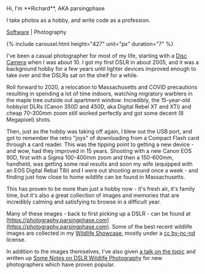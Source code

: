---
---
<link rel="stylesheet" href="https://use.fontawesome.com/releases/v5.8.2/css/all.css" integrity="sha384-oS3vJWv+0UjzBfQzYUhtDYW+Pj2yciDJxpsK1OYPAYjqT085Qq/1cq5FLXAZQ7Ay" crossorigin="anonymous">
<script src="https://cdn.jsdelivr.net/npm/@splidejs/splide@latest/dist/js/splide.min.js"></script>
<link rel="stylesheet" href="https://cdn.jsdelivr.net/npm/@splidejs/splide@latest/dist/css/splide.min.css">
Hi, I'm **Richard**, AKA parsingphase

I take photos as a hobby, and write code as a profession.

<p class="nav"><a href="/"> <i class="fas fa-laptop-code"></i> Software</a> | <i class="fas fa-camera"></i> Photography</p>

{% include carousel.html height="427" unit="px" duration="7" %}

I've been a casual photographer for most of my life, starting with a [Disc Camera](https://clickamericana.com/media/photography/what-happened-to-kodak-disc-camera-debuted-in-1982) when I was about 10.
I got my first DSLR in about 2005, and it was a background hobby for a few years until lighter devices improved enough to take over and 
the DSLRs sat on the shelf for a while.

Roll forward to 2020, a relocation to Massachusetts and COVID precautions resulting in spending a lot of time indoors, watching migratory warblers in
the maple tree outside out apartment window. Incredibly, the 15-year-old hobbyist DLRs (Canon 350D and 450D, aka Digital Rebel XT and XTi) and cheap 70-300mm 
zoom still worked perfectly and got some decent (8 Megapixel) shots.

Then, just as the hobby was taking off again, I blew out the USB port, and got to remember the retro "joys" of downloading from a Compact Flash card
through a card reader. This was the tipping point to getting a new device - and wow, had they improved in 15 years. Shooting with a new Canon EOS 90D, 
first with a Sigma 100-400mm zoom and then a 150-600mm, handheld, was getting some real results and soon my wife (equipped with an EOS Digital Rebal T8i) 
and I were out shooting around once a week - and finding just how close to home wildlife can be found in Massachusetts.

This has proven to be more than just a hobby now - it's fresh air, it's family time, but it's also a great collection of images and memories
that are incredibly calming and satisfying to browse in a difficult year.

Many of these images - back to first picking up a DSLR - can be found at [https://photography.parsingphase.com](https://photography.parsingphase.com). 
Some of the best recent wildlife images are collected in my <i class="fab fa-flickr"></i> [Wildlife Showcase](https://www.flickr.com/photos/parsingphase/albums/72157717026953392), mostly
under a [cc by-nc-nd](https://creativecommons.org/licenses/by-nc-nd/2.0/) license.

In addition to the images themselves, I've also given [a talk on the topic](https://www.dropbox.com/s/g5wvf6jg6kpxwep/WildlifePhotographyWithPreamble.pdf)
 and written up <i class="fab fa-medium"></i>
[Some Notes on DSLR Wildlife Photography](https://medium.com/@parsingphase/some-notes-on-wildlife-photography-6370ea4f8965) for new photographers 
which have proven popular.